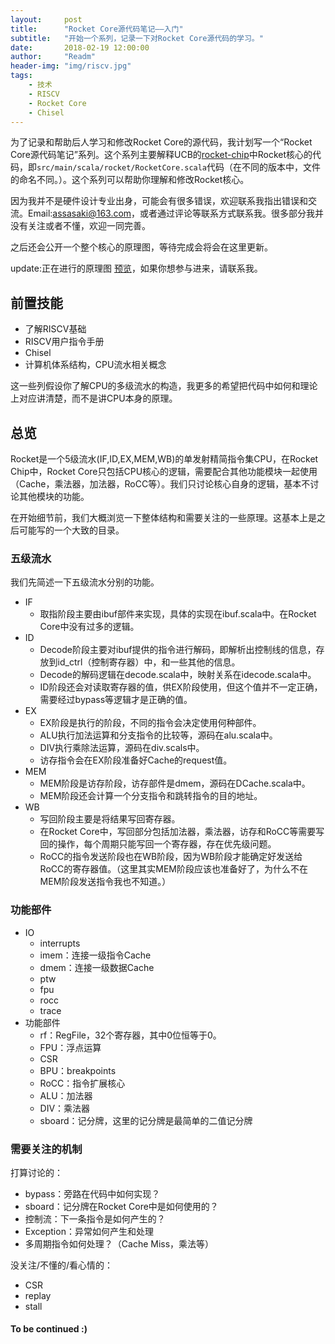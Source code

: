 ```yaml
---
layout:     post
title:      "Rocket Core源代码笔记——入门"
subtitle:   "开始一个系列，记录一下对Rocket Core源代码的学习。"
date:       2018-02-19 12:00:00
author:     "Readm"
header-img: "img/riscv.jpg"
tags:
    - 技术
    - RISCV
    - Rocket Core
    - Chisel
---
```


为了记录和帮助后人学习和修改Rocket Core的源代码，我计划写一个“Rocket Core源代码笔记”系列。这个系列主要解释UCB的[rocket-chip](https://github.com/freechipsproject/rocket-chip)中Rocket核心的代码，即`src/main/scala/rocket/RocketCore.scala`代码（在不同的版本中，文件的命名不同。）。这个系列可以帮助你理解和修改Rocket核心。

因为我并不是硬件设计专业出身，可能会有很多错误，欢迎联系我指出错误和交流。Email:assasaki@163.com，或者通过评论等联系方式联系我。很多部分我并没有关注或者不懂，欢迎一同完善。

之后还会公开一个整个核心的原理图，等待完成会将会在这里更新。

update:正在进行的原理图 [预览](../img/rocket-core.pdf)，如果你想参与进来，请联系我。

## 前置技能

+ 了解RISCV基础
+ RISCV用户指令手册
+ Chisel
+ 计算机体系结构，CPU流水相关概念

这一些列假设你了解CPU的多级流水的构造，我更多的希望把代码中如何和理论上对应讲清楚，而不是讲CPU本身的原理。

## 总览

Rocket是一个5级流水(IF,ID,EX,MEM,WB)的单发射精简指令集CPU，在Rocket Chip中，Rocket Core只包括CPU核心的逻辑，需要配合其他功能模块一起使用（Cache，乘法器，加法器，RoCC等）。我们只讨论核心自身的逻辑，基本不讨论其他模块的功能。

在开始细节前，我们大概浏览一下整体结构和需要关注的一些原理。这基本上是之后可能写的一个大致的目录。

### 五级流水

我们先简述一下五级流水分别的功能。

+ IF
	+ 取指阶段主要由ibuf部件来实现，具体的实现在ibuf.scala中。在Rocket Core中没有过多的逻辑。
+ ID
	+ Decode阶段主要对ibuf提供的指令进行解码，即解析出控制线的信息，存放到id_ctrl（控制寄存器）中，和一些其他的信息。
	+ Decode的解码逻辑在decode.scala中，映射关系在idecode.scala中。
	+ ID阶段还会对读取寄存器的值，供EX阶段使用，但这个值并不一定正确，需要经过bypass等逻辑才是正确的值。
+ EX
	+ EX阶段是执行的阶段，不同的指令会决定使用何种部件。
	+ ALU执行加法运算和分支指令的比较等，源码在alu.scala中。
	+ DIV执行乘除法运算，源码在div.scals中。
	+ 访存指令会在EX阶段准备好Cache的request值。
+ MEM
	+ MEM阶段是访存阶段，访存部件是dmem，源码在DCache.scala中。
	+ MEM阶段还会计算一个分支指令和跳转指令的目的地址。
+ WB
	+ 写回阶段主要是将结果写回寄存器。
	+ 在Rocket Core中，写回部分包括加法器，乘法器，访存和RoCC等需要写回的操作，每个周期只能写回一个寄存器，存在优先级问题。
	+ RoCC的指令发送阶段也在WB阶段，因为WB阶段才能确定好发送给RoCC的寄存器值。（这里其实MEM阶段应该也准备好了，为什么不在MEM阶段发送指令我也不知道。）


### 功能部件

+ IO
	+ interrupts
	+ imem：连接一级指令Cache
	+ dmem：连接一级数据Cache
	+ ptw
	+ fpu
	+ rocc
	+ trace
+ 功能部件
	+ rf：RegFile，32个寄存器，其中0位恒等于0。
	+ FPU：浮点运算
	+ CSR
	+ BPU：breakpoints
	+ RoCC：指令扩展核心
	+ ALU：加法器
	+ DIV：乘法器
	+ sboard：记分牌，这里的记分牌是最简单的二值记分牌

### 需要关注的机制

打算讨论的：

+ bypass：旁路在代码中如何实现？
+ sboard：记分牌在Rocket Core中是如何使用的？
+ 控制流：下一条指令是如何产生的？
+ Exception：异常如何产生和处理
+ 多周期指令如何处理？（Cache Miss，乘法等）

没关注/不懂的/看心情的：

+ CSR
+ replay
+ stall


#### To be continued :)